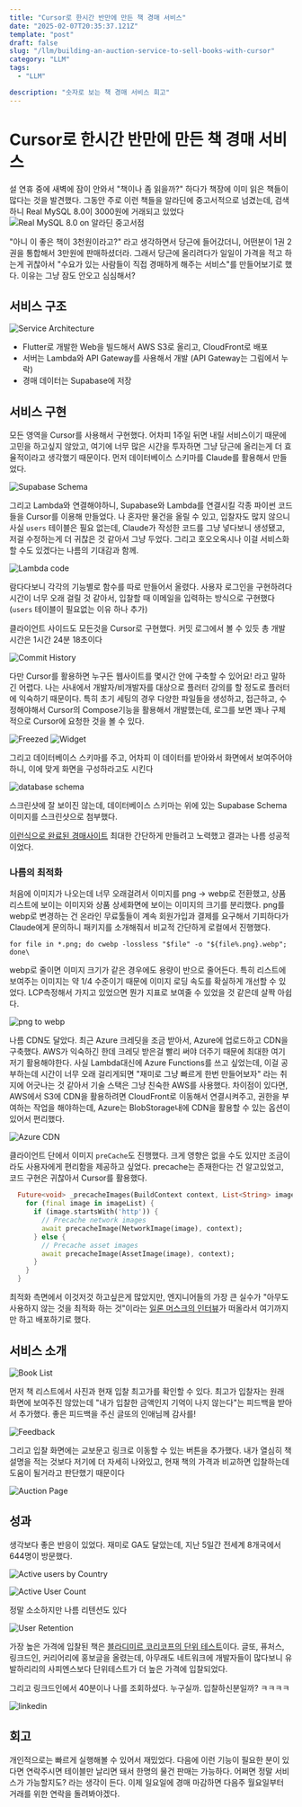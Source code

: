 ```yaml
---
title: "Cursor로 한시간 반만에 만든 책 경매 서비스" 
date: "2025-02-07T20:35:37.121Z"
template: "post"
draft: false
slug: "/llm/building-an-auction-service-to-sell-books-with-cursor"
category: "LLM"
tags:
  - "LLM"

description: "숫자로 보는 책 경매 서비스 회고"
---
```


# Cursor로 한시간 반만에 만든 책 경매 서비스

설 연휴 중에 새벽에 잠이 안와서 "책이나 좀 읽을까?" 하다가 책장에 이미 읽은 책들이 많다는 것을 발견했다. 그동안 주로 이런 책들을 알라딘에 중고서적으로 넘겼는데, 검색하니 Real MySQL 8.0이 3000원에 거래되고 있었다 
![Real MySQL 8.0 on 알라딘 중고서점](https://i.imgur.com/qAOLZBV.png)

"아니 이 좋은 책이 3천원이라고?" 라고 생각하면서 당근에 들어갔더니, 어떤분이 1권 2권을 통합해서 3만원에 판매하셨더라. 그래서 당근에 올리려다가 일일이 가격을 적고 하는게 귀찮아서 "수요가 있는 사람들이 직접 경매하게 해주는 서비스"를 만들어보기로 했다. 이유는 그냥 잠도 안오고 심심해서?

## 서비스 구조
![Service Architecture](https://i.imgur.com/2riJx3W.png)

- Flutter로 개발한 Web을 빌드해서 AWS S3로 올리고, CloudFront로 배포
- 서버는 Lambda와 API Gateway를 사용해서 개발 (API Gateway는 그림에서 누락)
- 경매 데이터는 Supabase에 저장

## 서비스 구현

모든 영역을 Cursor를 사용해서 구현했다. 어차피 1주일 뒤면 내릴 서비스이기 때문에 고민을 하고싶지 않았고, 여기에 너무 많은 시간을 투자하면 그냥 당근에 올리는게 더 효율적이라고 생각했기 때문이다. 먼저 데이터베이스 스키마를 Claude를 활용해서 만들었다. 

![Supabase Schema](https://i.imgur.com/ZUMR6kY.png)

그리고 Lambda와 연결해야하니, Supabase와 Lambda를 연결시킬 각종 파이썬 코드들을 Cursor를 이용해 만들었다. 나 혼자만 물건을 올릴 수 있고, 입찰자도 많지 않으니 사실 `users` 테이블은 필요 없는데, Claude가 작성한 코드를 그냥 넣다보니 생성됐고, 저걸 수정하는게 더 귀찮은 것 같아서 그냥 두었다. 그리고 호오오옥시나 이걸 서비스화 할 수도 있겠다는 나름의 기대감과 함께. 

![Lambda code](https://i.imgur.com/fw7mzkv.png)

람다다보니 각각의 기능별로 함수를 따로 만들어서 올렸다. 사용자 로그인을 구현하려다 시간이 너무 오래 걸릴 것 같아서, 입찰할 때 이메일을 입력하는 방식으로 구현했다 (`users` 테이블이 필요없는 이유 하나 추가)

클라이언트 사이드도 모든것을 Cursor로 구현했다. 커밋 로그에서 볼 수 있듯 총 개발 시간은 1시간 24분 18초이다 

![Commit History](https://i.imgur.com/zFtvgj7.png)

다만 Cursor를 활용하면 누구든 웹사이트를 몇시간 안에 구축할 수 있어요! 라고 말하긴 어렵다. 나는 사내에서 개발자/비개발자를 대상으로 플러터 강의를 할 정도로 플러터에 익숙하기 때문이다. 특히 초기 세팅의 경우 다양한 파일들을 생성하고, 접근하고, 수정해야해서 Cursor의 Compose기능을 활용해서 개발했는데, 로그를 보면 꽤나 구체적으로 Cursor에 요청한 것을 볼 수 있다. 

![Freezed](https://i.imgur.com/gByP1JP.png)
![Widget](https://i.imgur.com/i0u3UJj.png)

그리고 데이터베이스 스키마를 주고, 어차피 이 데이터를 받아와서 화면에서 보여주어야하니, 이에 맞게 화면을 구성하라고도 시킨다 

![database schema](https://i.imgur.com/52ClcYV.png)

스크린샷에 잘 보이진 않는데, 데이터베이스 스키마는 위에 있는 Supabase Schema 이미지를 스크린샷으로 첨부했다. 

[이런식으로 완료된 경매사이트](https://auction.byeongjinkang.link) 최대한 간단하게 만들려고 노력했고 결과는 나름 성공적이었다.

### 나름의 최적화 

처음에 이미지가 나오는데 너무 오래걸려서 이미지를 png -> webp로 전환했고, 상품 리스트에 보이는 이미지와 상품 상세화면에 보이는 이미지의 크기를 분리했다. png를 webp로 변경하는 건 온라인 무료툴들이 계속 회원가입과 결제를 요구해서 기피하다가 Claude에게 문의하니 패키지를 소개해줘서 비교적 간단하게 로컬에서 진행했다. 

```
for file in *.png; do cwebp -lossless "$file" -o "${file%.png}.webp"; done\
```

webp로 줄이면 이미지 크기가 같은 경우에도 용량이 반으로 줄어든다. 특히 리스트에 보여주는 이미지는 약 1/4 수준이기 때문에 이미지 로딩 속도를 확실하게 개선할 수 있었다. LCP측정해서 가지고 있었으면 뭔가 지표로 보여줄 수 있었을 것 같은데 살짝 아쉽다. 

![png to webp](https://i.imgur.com/WiNacti.png)

나름 CDN도 달았다. 최근 Azure 크레딧을 조금 받아서, Azure에 업로드하고 CDN을 구축했다. AWS가 익숙하긴 한데 크레딧 받은걸 빨리 써야 더주기 때문에 최대한 여기저기 활용해야한다. 사실 Lambda대신에 Azure Functions를 쓰고 싶었는데, 이걸 공부하는데 시간이 너무 오래 걸리게되면 "재미로 그냥 빠르게 한번 만들어보자" 라는 취지에 어긋나는 것 같아서 기술 스택은 그냥 친숙한 AWS를 사용했다. 차이점이 있다면, AWS에서 S3에 CDN을 활용하려면 CloudFront로 이동해서 연결시켜주고, 권한을 부여하는 작업을 해야하는데, Azure는 BlobStorage내에 CDN을 활용할 수 있는 옵션이 있어서 편리했다. 

![Azure CDN](https://i.imgur.com/0FoV6Xp.png)

클라이언트 단에서 이미지 `preCache`도 진행했다. 크게 영향은 없을 수도 있지만 조금이라도 사용자에게 편리함을 제공하고 싶었다. precache는 존재한다는 건 알고있었고, 코드 구현은 귀찮아서 Cursor를 활용했다.

```dart
  Future<void> _precacheImages(BuildContext context, List<String> imageList) async {
    for (final image in imageList) {
      if (image.startsWith('http')) {
        // Precache network images
        await precacheImage(NetworkImage(image), context);
      } else {
        // Precache asset images
        await precacheImage(AssetImage(image), context);
      }
    }
  }
```

최적화 측면에서 이것저것 하고싶은게 많았지만, 엔지니어들의 가장 큰 실수가 "아무도 사용하지 않는 것을 최적화 하는 것"이라는 [일론 머스크의 인터뷰](https://www.instagram.com/easkate/reel/CwwVkxrrPeC/)가 떠올라서 여기까지만 하고 배포하기로 했다. 

## 서비스 소개

![Book List](https://i.imgur.com/ekY243B.png)

먼저 책 리스트에서 사진과 현재 입찰 최고가를 확인할 수 있다. 최고가 입찰자는 원래 화면에 보여주진 않았는데 "내가 입찰한 금액인지 기억이 나지 않는다"는 피드백을 받아서 추가했다. 좋은 피드백을 주신 글또의 인애님께 감사를!

![Feedback](https://i.imgur.com/M14q0st.png)

그리고 입찰 화면에는 교보문고 링크로 이동할 수 있는 버튼을 추가했다. 내가 열심히 책 설명을 적는 것보다 저기에 더 자세히 나와있고, 현재 책의 가격과 비교하면 입찰하는데 도움이 될거라고 판단했기 때문이다 

![Auction Page](https://i.imgur.com/M3v2vjw.png)

## 성과

생각보다 좋은 반응이 있었다. 재미로 GA도 달았는데, 지난 5일간 전세계 8개국에서 644명이 방문했다. 

![Active users by Country](https://i.imgur.com/yKAWNQf.png)

![Active User Count](https://i.imgur.com/bHBJlCE.png)

정말 소소하지만 나름 리텐션도 있다

![User Retention](https://i.imgur.com/kpxUUHl.png)

가장 높은 가격에 입찰된 책은 [블라디미르 코리코프의 단위 테스트](https://product.kyobobook.co.kr/detail/S000001805070)이다. 글또, 퓨처스, 링크드인, 커리어리에 홍보글을 올렸는데, 아무래도 네트워크에 개발자들이 많다보니 유발하리리의 사피엔스보다 단위테스트가 더 높은 가격에 입찰되었다. 

그리고 링크드인에서 40분이나 나를 조회하셨다. 누구실까. 입찰하신분일까? ㅋㅋㅋㅋ

![linkedin](https://i.imgur.com/5Ksy3tx.jpg)

## 회고

개인적으로는 빠르게 실행해볼 수 있어서 재밌었다. 다음에 이런 기능이 필요한 분이 있다면 연락주시면 테이블만 날리면 돼서 한명의 물건 판매는 가능하다. 어쩌면 정말 서비스가 가능할지도? 라는 생각이 든다. 이제 일요일에 경매 마감하면 다음주 월요일부터 거래를 위한 연락을 돌려봐야겠다. 